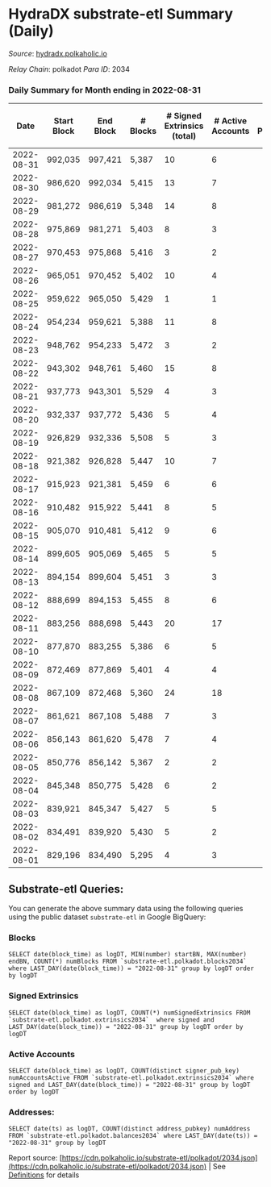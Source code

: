 # HydraDX substrate-etl Summary (Daily)

_Source_: [hydradx.polkaholic.io](https://hydradx.polkaholic.io)

*Relay Chain*: polkadot
*Para ID*: 2034



### Daily Summary for Month ending in 2022-08-31


| Date | Start Block | End Block | # Blocks | # Signed Extrinsics (total) | # Active Accounts | # Passive | # New | # Addresses with Balances | # Events | # Transfers | # XCM Transfers In | # XCM Transfers Out |
| ---- | ----------- | --------- | -------- | --------------------------- | ----------------- | --------- | ----- | ------------------------- | -------- | ----------- | ------------------ | ------------------- |
| 2022-08-31 | 992,035 | 997,421 | 5,387  | 10 | 6 |  |  | 21,139 | 16,495 |   |   |   |
| 2022-08-30 | 986,620 | 992,034 | 5,415  | 13 | 7 |  |  | 21,139 | 16,534 | 3  |   |   |
| 2022-08-29 | 981,272 | 986,619 | 5,348  | 14 | 8 |  |  | 21,138 | 16,391 |   |   |   |
| 2022-08-28 | 975,869 | 981,271 | 5,403  | 8 | 3 |  |  | 21,138 | 16,478 | 3  |   |   |
| 2022-08-27 | 970,453 | 975,868 | 5,416  | 3 | 2 |  |  | 21,138 | 16,562 |   |   |   |
| 2022-08-26 | 965,051 | 970,452 | 5,402  | 10 | 4 |  |  | 21,138 | 16,477 |   |   |   |
| 2022-08-25 | 959,622 | 965,050 | 5,429  | 1 | 1 |  |  | 21,138 | 16,598 |   |   |   |
| 2022-08-24 | 954,234 | 959,621 | 5,388  | 11 | 8 |  |  | 21,138 | 16,444 |   |   |   |
| 2022-08-23 | 948,762 | 954,233 | 5,472  | 3 | 2 |  |  | 21,137 | 16,736 |   |   |   |
| 2022-08-22 | 943,302 | 948,761 | 5,460  | 15 | 8 |  |  | 21,137 | 16,666 |   |   |   |
| 2022-08-21 | 937,773 | 943,301 | 5,529  | 4 | 3 |  |  | 21,137 | 16,907 |   |   |   |
| 2022-08-20 | 932,337 | 937,772 | 5,436  | 5 | 4 |  |  | 21,136 | 16,627 |   |   |   |
| 2022-08-19 | 926,829 | 932,336 | 5,508  | 5 | 3 |  |  | 21,136 | 16,785 |   |   |   |
| 2022-08-18 | 921,382 | 926,828 | 5,447  | 10 | 7 |  |  | 21,136 | 16,674 |   |   |   |
| 2022-08-17 | 915,923 | 921,381 | 5,459  | 6 | 6 |  |  | 21,135 | 16,636 |   |   |   |
| 2022-08-16 | 910,482 | 915,922 | 5,441  | 8 | 5 |  |  | 21,135 | 16,649 |   |   |   |
| 2022-08-15 | 905,070 | 910,481 | 5,412  | 9 | 6 |  |  | 21,135 | 16,506 |   |   |   |
| 2022-08-14 | 899,605 | 905,069 | 5,465  | 5 | 5 |  |  | 21,134 | 16,715 |   |   |   |
| 2022-08-13 | 894,154 | 899,604 | 5,451  | 3 | 3 |  |  | 21,134 | 16,605 |   |   |   |
| 2022-08-12 | 888,699 | 894,153 | 5,455  | 8 | 6 |  |  | 21,134 | 16,693 |   |   |   |
| 2022-08-11 | 883,256 | 888,698 | 5,443  | 20 | 17 |  |  | 21,134 | 16,638 |   |   |   |
| 2022-08-10 | 877,870 | 883,255 | 5,386  | 6 | 5 |  |  | 21,133 | 16,484 |   |   |   |
| 2022-08-09 | 872,469 | 877,869 | 5,401  | 4 | 4 |  |  | 21,133 | 16,457 |   |   |   |
| 2022-08-08 | 867,109 | 872,468 | 5,360  | 24 | 18 |  |  | 21,133 | 16,462 |   |   |   |
| 2022-08-07 | 861,621 | 867,108 | 5,488  | 7 | 3 |  |  | 21,133 | 16,732 |   |   |   |
| 2022-08-06 | 856,143 | 861,620 | 5,478  | 7 | 4 |  |  | 21,132 | 16,759 |   |   |   |
| 2022-08-05 | 850,776 | 856,142 | 5,367  | 2 | 2 |  |  | 21,132 | 16,413 |   |   |   |
| 2022-08-04 | 845,348 | 850,775 | 5,428  | 6 | 2 |  |  | 21,132 | 16,559 |   |   |   |
| 2022-08-03 | 839,921 | 845,347 | 5,427  | 5 | 5 |  |  | 21,132 | 16,601 |   |   |   |
| 2022-08-02 | 834,491 | 839,920 | 5,430  | 5 | 2 |  |  | 21,132 | 16,547 |   |   |   |
| 2022-08-01 | 829,196 | 834,490 | 5,295  | 4 | 3 |  |  | 21,132 | 16,203 |   |   |   |

## Substrate-etl Queries:
You can generate the above summary data using the following queries using the public dataset `substrate-etl` in Google BigQuery:


### Blocks
```
SELECT date(block_time) as logDT, MIN(number) startBN, MAX(number) endBN, COUNT(*) numBlocks FROM `substrate-etl.polkadot.blocks2034`  where LAST_DAY(date(block_time)) = "2022-08-31" group by logDT order by logDT
```


### Signed Extrinsics
```
SELECT date(block_time) as logDT, COUNT(*) numSignedExtrinsics FROM `substrate-etl.polkadot.extrinsics2034`  where signed and LAST_DAY(date(block_time)) = "2022-08-31" group by logDT order by logDT
```


### Active Accounts
```
SELECT date(block_time) as logDT, COUNT(distinct signer_pub_key) numAccountsActive FROM `substrate-etl.polkadot.extrinsics2034` where signed and LAST_DAY(date(block_time)) = "2022-08-31" group by logDT order by logDT
```


### Addresses:
```
SELECT date(ts) as logDT, COUNT(distinct address_pubkey) numAddress FROM `substrate-etl.polkadot.balances2034` where LAST_DAY(date(ts)) = "2022-08-31" group by logDT
```



Report source: [https://cdn.polkaholic.io/substrate-etl/polkadot/2034.json](https://cdn.polkaholic.io/substrate-etl/polkadot/2034.json) | See [Definitions](/DEFINITIONS.md) for details
